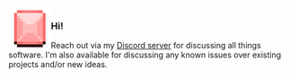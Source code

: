 <img src="sprite.png" align="left" width="15%" height="15%">

### Hi!

Reach out via my <a href="https://discord.gg/ydH7hHdX8k">Discord server</a> for discussing all things software. I'm also available for discussing any known issues over existing projects and/or new ideas.
